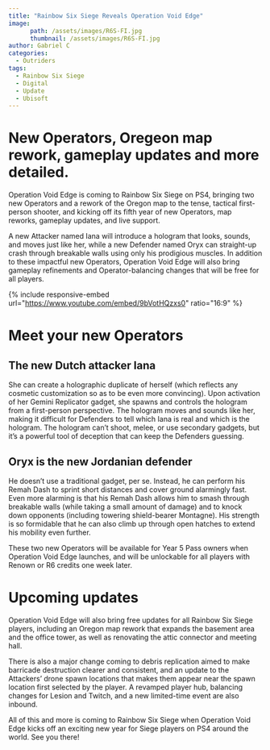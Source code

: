 ```yaml
---
title: "Rainbow Six Siege Reveals Operation Void Edge"
image:
      path: /assets/images/R6S-FI.jpg
      thumbnail: /assets/images/R6S-FI.jpg
author: Gabriel C
categories:
  - Outriders
tags:
  - Rainbow Six Siege
  - Digital
  - Update
  - Ubisoft
---
```


# New Operators, Oregeon map rework, gameplay updates and more detailed.

Operation Void Edge is coming to Rainbow Six Siege on PS4, bringing two new Operators and a rework of the Oregon map to the tense, tactical first-person shooter, and kicking off its fifth year of new Operators, map reworks, gameplay updates, and live support.

A new Attacker named Iana will introduce a hologram that looks, sounds, and moves just like her, while a new Defender named Oryx can straight-up crash through breakable walls using only his prodigious muscles. In addition to these impactful new Operators, Operation Void Edge will also bring gameplay refinements and Operator-balancing changes that will be free for all players.

{% include responsive-embed url="https://www.youtube.com/embed/9bVotHQzxs0" ratio="16:9" %}

# Meet your new Operators

## The new Dutch attacker Iana

She can create a holographic duplicate of herself (which reflects any cosmetic customization so as to be even more convincing). Upon activation of her Gemini Replicator gadget, she spawns and controls the hologram from a first-person perspective. The hologram moves and sounds like her, making it difficult for Defenders to tell which Iana is real and which is the hologram. The hologram can’t shoot, melee, or use secondary gadgets, but it’s a powerful tool of deception that can keep the Defenders guessing.

## Oryx is the new Jordanian defender

He doesn’t use a traditional gadget, per se. Instead, he can perform his Remah Dash to sprint short distances and cover ground alarmingly fast. Even more alarming is that his Remah Dash allows him to smash through breakable walls (while taking a small amount of damage) and to knock down opponents (including towering shield-bearer Montagne). His strength is so formidable that he can also climb up through open hatches to extend his mobility even further.

These two new Operators will be available for Year 5 Pass owners when Operation Void Edge launches, and will be unlockable for all players with Renown or R6 credits one week later.

# Upcoming updates

Operation Void Edge will also bring free updates for all Rainbow Six Siege players, including an Oregon map rework that expands the basement area and the office tower, as well as renovating the attic connector and meeting hall.

There is also a major change coming to debris replication aimed to make barricade destruction clearer and consistent, and an update to the Attackers’ drone spawn locations that makes them appear near the spawn location first selected by the player. A revamped player hub, balancing changes for Lesion and Twitch, and a new limited-time event are also inbound.

All of this and more is coming to Rainbow Six Siege when Operation Void Edge kicks off an exciting new year for Siege players on PS4 around the world. See you there!
